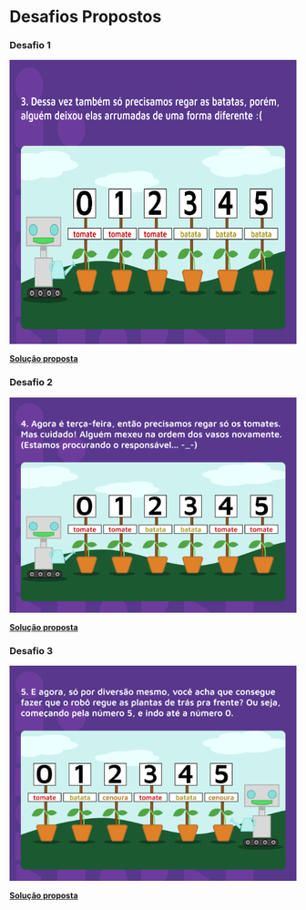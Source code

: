# Desafios Propostos


### Desafio 1

<img src="https://github.com/lucasInCoffePower/TalentoCloud-FrontEnd/blob/main/Modulo1-Introducao_a_programacao/DesafiosPropostos/img/Aula_05_-_Loop_03.png" width="665" height="499">


**[Solução proposta]([a](https://github.com/lucasInCoffePower/TalentoCloud-FrontEnd/blob/main/Modulo1-Introducao_a_programacao/DesafiosPropostos/desafio1.py))**

### Desafio 2

![desafio 2](https://github.com/lucasInCoffePower/TalentoCloud-FrontEnd/blob/main/Modulo1-Introducao_a_programacao/DesafiosPropostos/img/Aula_05_-_Loop_04.png)

**[Solução proposta](https://github.com/lucasInCoffePower/TalentoCloud-FrontEnd/blob/main/Modulo1-Introducao_a_programacao/DesafiosPropostos/desafio2.py)**

### Desafio 3

![desafio 3](https://github.com/lucasInCoffePower/TalentoCloud-FrontEnd/blob/main/Modulo1-Introducao_a_programacao/DesafiosPropostos/img/Aula_05_-_Loop_05.png)

**[Solução proposta](https://github.com/lucasInCoffePower/TalentoCloud-FrontEnd/blob/main/Modulo1-Introducao_a_programacao/DesafiosPropostos/desafio3.py)**


